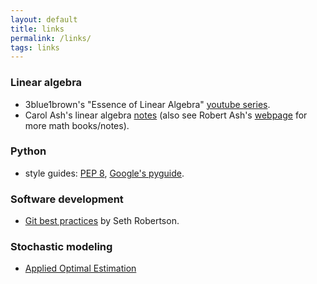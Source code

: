 ```yaml
---
layout: default
title: links
permalink: /links/
tags: links
---
```


### Linear algebra
* 3blue1brown's "Essence of Linear Algebra" [youtube series](https://www.youtube.com/playlist?list=PLZHQObOWTQDPD3MizzM2xVFitgF8hE_ab).
* Carol Ash's linear algebra [notes](https://faculty.math.illinois.edu/~ash/LinearAlg.html) (also see Robert Ash's [webpage](https://faculty.math.illinois.edu/~r-ash/) for more math books/notes).

### Python
* style guides: [PEP 8](https://www.python.org/dev/peps/pep-0008/), [Google's pyguide](http://google.github.io/styleguide/pyguide.html).

### Software development
* [Git best practices](http://sethrobertson.github.io/GitBestPractices/) by Seth Robertson.

### Stochastic modeling
* [Applied Optimal Estimation](http://users.isr.ist.utl.pt/~pjcro/temp/Applied%20Optimal%20Estimation%20-%20Gelb.pdf)
